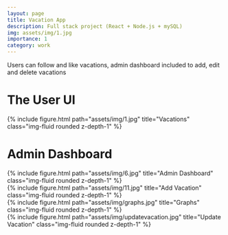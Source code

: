 ```yaml
---
layout: page
title: Vacation App
description: Full stack project (React + Node.js + mySQL)
img: assets/img/1.jpg
importance: 1
category: work
---
```


<div class="row">

</div>
<div class="caption">
    Users can follow and like vacations, admin dashboard included to add, edit and delete vacations
</div>
<div class="caption">
<h1> The User UI </h1>
</div>
<div class="row">
    <div class="col-sm mt-3 mt-md-0">
        {% include figure.html path="assets/img/1.jpg" title="Vacations" class="img-fluid rounded z-depth-1" %}
    </div>
</div>

<div class="caption">
    <h1> Admin Dashboard </h1>
</div>

<div class="row justify-content-sm-center">
    <div class="col-sm-8 mt-3 mt-md-0">
        {% include figure.html path="assets/img/6.jpg" title="Admin Dashboard" class="img-fluid rounded z-depth-1" %}
    </div>
    <div class="col-sm-4 mt-3 mt-md-0">
        {% include figure.html path="assets/img/11.jpg" title="Add Vacation" class="img-fluid rounded z-depth-1" %}
    </div>
</div>
<div class="row justify-content-sm-center">
    <div class="col-sm-8 mt-3 mt-md-0">
        {% include figure.html path="assets/img/graphs.jpg" title="Graphs" class="img-fluid rounded z-depth-1" %}
    </div>
    <div class="col-sm-4 mt-3 mt-md-0">
        {% include figure.html path="assets/img/updatevacation.jpg" title="Update Vacation" class="img-fluid rounded z-depth-1" %}
    </div>
</div>
